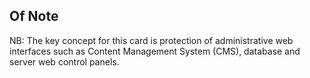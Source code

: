 ## Of Note

NB: The key concept for this card is protection of administrative web interfaces such as Content Management System (CMS), database and server web control panels.
